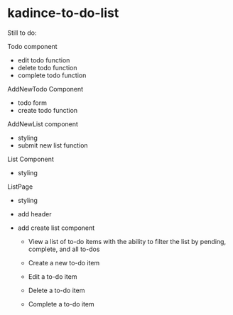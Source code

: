 # kadince-to-do-list

Still to do:

Todo component
- edit todo function
- delete todo function
- complete todo function

AddNewTodo Component
- todo form
- create todo function

AddNewList component
- styling
- submit new list function

List Component
- styling

ListPage
- styling
- add header
- add create list component





    - View a list of to-do items with the ability to filter the list by pending, complete, and all to-dos

    - Create a new to-do item

    - Edit a to-do item

    - Delete a to-do item

    - Complete a to-do item

